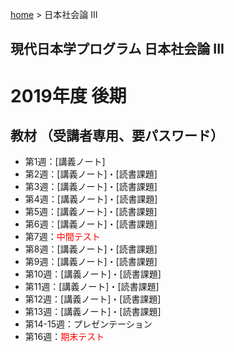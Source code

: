 [home](https://hirosasada.github.io/) > 日本社会論 III
## 現代日本学プログラム 日本社会論 III
 
# 2019年度 後期  
## 教材 （受講者専用、要パスワード）  
- 第1週：[講義ノート]  
- 第2週：[講義ノート]・[読書課題]  
- 第3週：[講義ノート]・[読書課題]  
- 第4週：[講義ノート]・[読書課題]  
- 第5週：[講義ノート]・[読書課題]  
- 第6週：[講義ノート]・[読書課題]  
- 第7週：<font color="Red">中間テスト</font>  
- 第8週：[講義ノート]・[読書課題]
- 第9週：[講義ノート]・[読書課題]    
- 第10週：[講義ノート]・[読書課題]  
- 第11週：[講義ノート]・[読書課題]   
- 第12週：[講義ノート]・[読書課題]  
- 第13週：[講義ノート]・[読書課題]  
- 第14-15週：プレゼンテーション  
- 第16週：<font color="Red">期末テスト</font>    
